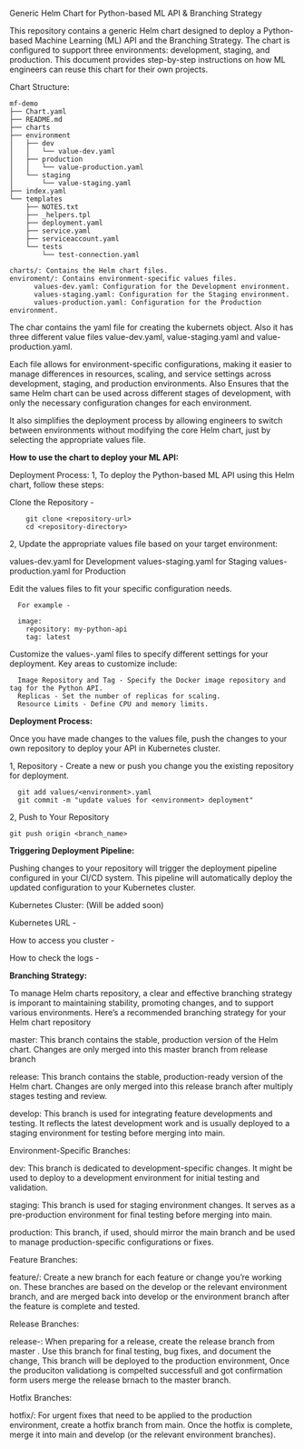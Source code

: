 Generic Helm Chart for Python-based ML API & Branching Strategy 

This repository contains a generic Helm chart designed to deploy a Python-based Machine Learning (ML) API and the Branching Strategy. The chart is configured to support three environments: development, staging, and production. This document provides step-by-step instructions on how ML engineers can reuse this chart for their own projects.

Chart Structure:

    mf-demo
    ├── Chart.yaml
    ├── README.md
    ├── charts
    ├── environment
    │   ├── dev
    │   │   └── value-dev.yaml
    │   ├── production
    │   │   └── value-production.yaml
    │   └── staging
    │       └── value-staging.yaml
    ├── index.yaml
    └── templates
        ├── NOTES.txt
        ├── _helpers.tpl
        ├── deployment.yaml
        ├── service.yaml
        ├── serviceaccount.yaml
        └── tests
            └── test-connection.yaml

    charts/: Contains the Helm chart files.
    enviroment/: Contains environment-specific values files.
          values-dev.yaml: Configuration for the Development environment.
          values-staging.yaml: Configuration for the Staging environment.
          values-production.yaml: Configuration for the Production environment.

  The char contains the yaml file for creating the kubernets object. Also it has three different value files value-dev.yaml, value-staging.yaml and value-production.yaml.

  Each file allows for environment-specific configurations, making it easier to manage differences in resources, scaling, and service settings across development, staging, and production environments. Also Ensures that the 
  same Helm chart can be used across different stages of development, with only the necessary configuration changes for each environment.

  It also simplifies the deployment process by allowing engineers to switch between environments without modifying the core Helm chart, just by selecting the appropriate values file.

**How to use the chart to deploy your ML API:**

   Deployment Process:
   1, To deploy the Python-based ML API using this Helm chart, follow these steps:
  
   Clone the Repository -
      
        git clone <repository-url>
        cd <repository-directory>

  
   2, Update the appropriate values file based on your target environment:
  
   values-dev.yaml for Development
   values-staging.yaml for Staging
   values-production.yaml for Production
  
   Edit the values files to fit your specific configuration needs. 
      
      For example -
      
      image:
        repository: my-python-api
        tag: latest
        
   Customize the values-<environment>.yaml files to specify different settings for your deployment. Key areas to customize include:
  
      Image Repository and Tag - Specify the Docker image repository and tag for the Python API.
      Replicas - Set the number of replicas for scaling.
      Resource Limits - Define CPU and memory limits.

**Deployment Process:**

  Once you have made changes to the values file, push the changes to your own repository to deploy your API in Kubernetes cluster.

  1, Repository - Create a new or push you change you the existing repository for deployment.

      git add values/<environment>.yaml
      git commit -m "update values for <environment> deployment"


  2, Push to Your Repository

    git push origin <branch_name>

**Triggering Deployment Pipeline:**

  Pushing changes to your repository will trigger the deployment pipeline configured in your CI/CD system. This pipeline will automatically deploy the updated configuration to your Kubernetes cluster.

  Kubernetes Cluster: (Will be added soon)

  Kubernetes URL - 
  
  How to access you cluster - 
  
  How to check the logs - 

**Branching Strategy:**

  To manage Helm charts repository, a clear and effective branching strategy is imporant to maintaining stability, promoting changes, and to support various environments. Here’s a recommended branching strategy for your 
  Helm chart repository

  master: This branch contains the stable, production version of the Helm chart. Changes are only merged into this master branch from release branch

  release: This branch contains the stable, production-ready version of the Helm chart. Changes are only merged into this release branch after multiply stages testing and review.

  develop: This branch is used for integrating feature developments and testing. It reflects the latest development work and is usually deployed to a staging environment for testing before merging into main.

Environment-Specific Branches:

  dev: This branch is dedicated to development-specific changes. It might be used to deploy to a development environment for initial testing and validation.
    
  staging: This branch is used for staging environment changes. It serves as a pre-production environment for final testing before merging into main.
    
  production: This branch, if used, should mirror the main branch and be used to manage production-specific configurations or fixes.

Feature Branches:

  feature/<feature-name>: Create a new branch for each feature or change you’re working on. These branches are based on the develop or the relevant environment branch, and are merged back into develop or the environment 
  branch after the feature is complete and tested.
  
Release Branches:

  release-<release version>: When preparing for a release, create the release branch from master . Use this branch for final testing, bug fixes, and document the change, This branch will be deployed to the production environment, Once the produciton validationg is compelted successfull and got confirmation form users merge the release brnach to the master branch.

Hotfix Branches:

  hotfix/<issue>: For urgent fixes that need to be applied to the production environment, create a hotfix branch from main. Once the hotfix is complete, merge it into main and develop (or the relevant environment branches).
